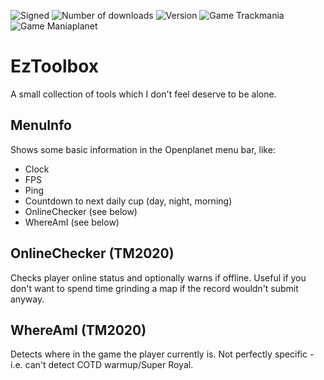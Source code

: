 ![Signed](https://img.shields.io/badge/Signed-Yes-00AA00)
![Number of downloads](https://img.shields.io/badge/dynamic/json?query=downloads&url=https%3A%2F%2Fopenplanet.dev%2Fapi%2Fplugin%2F396&label=Downloads&color=purple)
![Version](https://img.shields.io/badge/dynamic/json?query=version&url=https%3A%2F%2Fopenplanet.dev%2Fapi%2Fplugin%2F396&label=Version&color=red)
![Game Trackmania](https://img.shields.io/badge/Game-Trackmania-blue)
![Game Maniaplanet](https://img.shields.io/badge/Game-Maniaplanet_4-blue)
# EzToolbox

A small collection of tools which I don't feel deserve to be alone.

## MenuInfo
Shows some basic information in the Openplanet menu bar, like:
- Clock
- FPS
- Ping
- Countdown to next daily cup (day, night, morning)
- OnlineChecker (see below)
- WhereAmI (see below)

## OnlineChecker (TM2020)
Checks player online status and optionally warns if offline. Useful if you don't want to spend time grinding a map if the record wouldn't submit anyway.

## WhereAmI (TM2020)
Detects where in the game the player currently is. Not perfectly specific - i.e. can't detect COTD warmup/Super Royal.